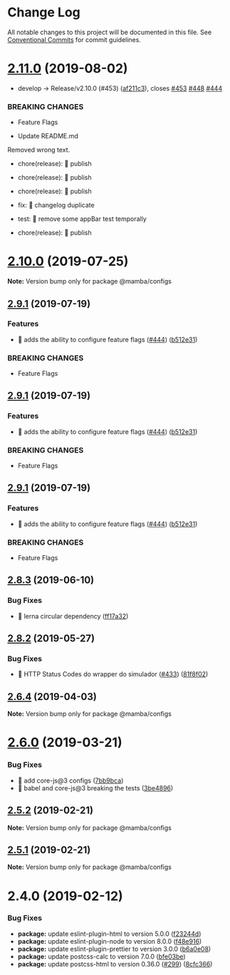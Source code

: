 # Change Log

All notable changes to this project will be documented in this file.
See [Conventional Commits](https://conventionalcommits.org) for commit guidelines.

# [2.11.0](https://github.com/stone-payments/pos-mamba-sdk/compare/v2.9.1...v2.11.0) (2019-08-02)


* develop -> Release/v2.10.0 (#453) ([af211c3](https://github.com/stone-payments/pos-mamba-sdk/commit/af211c3)), closes [#453](https://github.com/stone-payments/pos-mamba-sdk/issues/453) [#448](https://github.com/stone-payments/pos-mamba-sdk/issues/448) [#444](https://github.com/stone-payments/pos-mamba-sdk/issues/444)


### BREAKING CHANGES

* Feature Flags

* Update README.md

Removed wrong text.

* chore(release): :robot: publish

* chore(release): :robot: publish

* chore(release): :robot: publish

* fix: 🐛 changelog duplicate

* test: 💍 remove some appBar test temporally

* chore(release): :robot: publish





# [2.10.0](https://github.com/stone-payments/pos-mamba-sdk/compare/v2.9.1...v2.10.0) (2019-07-25)

**Note:** Version bump only for package @mamba/configs





## [2.9.1](https://github.com/stone-payments/pos-mamba-sdk/compare/v2.8.3...v2.9.1) (2019-07-19)


### Features

* 🎸 adds the ability to configure feature flags ([#444](https://github.com/stone-payments/pos-mamba-sdk/issues/444)) ([b512e31](https://github.com/stone-payments/pos-mamba-sdk/commit/b512e31))


### BREAKING CHANGES

* Feature Flags





## [2.9.1](https://github.com/stone-payments/pos-mamba-sdk/compare/v2.8.3...v2.9.1) (2019-07-19)


### Features

* 🎸 adds the ability to configure feature flags ([#444](https://github.com/stone-payments/pos-mamba-sdk/issues/444)) ([b512e31](https://github.com/stone-payments/pos-mamba-sdk/commit/b512e31))


### BREAKING CHANGES

* Feature Flags





## [2.9.1](https://github.com/stone-payments/pos-mamba-sdk/compare/v2.8.3...v2.9.1) (2019-07-19)


### Features

* 🎸 adds the ability to configure feature flags ([#444](https://github.com/stone-payments/pos-mamba-sdk/issues/444)) ([b512e31](https://github.com/stone-payments/pos-mamba-sdk/commit/b512e31))


### BREAKING CHANGES

* Feature Flags





## [2.8.3](https://github.com/stone-payments/pos-mamba-sdk/compare/v2.8.2...v2.8.3) (2019-06-10)


### Bug Fixes

* 🐛 lerna circular dependency ([ff17a32](https://github.com/stone-payments/pos-mamba-sdk/commit/ff17a32))





## [2.8.2](https://github.com/stone-payments/pos-mamba-sdk/compare/v2.7.2...v2.8.2) (2019-05-27)


### Bug Fixes

* 🐛 HTTP Status Codes do wrapper do simulador ([#433](https://github.com/stone-payments/pos-mamba-sdk/issues/433)) ([81f8f02](https://github.com/stone-payments/pos-mamba-sdk/commit/81f8f02))





## [2.6.4](https://github.com/stone-payments/pos-mamba-sdk/compare/v2.6.3...v2.6.4) (2019-04-03)

**Note:** Version bump only for package @mamba/configs





# [2.6.0](https://github.com/stone-payments/pos-mamba-sdk/compare/v2.5.3...v2.6.0) (2019-03-21)


### Bug Fixes

* 🐛 add core-js@3 configs ([7bb9bca](https://github.com/stone-payments/pos-mamba-sdk/commit/7bb9bca))
* 🐛 babel and core-js@3 breaking the tests ([3be4896](https://github.com/stone-payments/pos-mamba-sdk/commit/3be4896))





## [2.5.2](https://github.com/stone-payments/pos-mamba-sdk/compare/v2.4.1...v2.5.2) (2019-02-21)

**Note:** Version bump only for package @mamba/configs





## [2.5.1](https://github.com/stone-payments/pos-mamba-sdk/compare/v2.4.1...v2.5.1) (2019-02-21)

**Note:** Version bump only for package @mamba/configs





# 2.4.0 (2019-02-12)


### Bug Fixes

* **package:** update eslint-plugin-html to version 5.0.0 ([f23244d](https://github.com/stone-payments/pos-mamba-sdk/commit/f23244d))
* **package:** update eslint-plugin-node to version 8.0.0 ([f48e916](https://github.com/stone-payments/pos-mamba-sdk/commit/f48e916))
* **package:** update eslint-plugin-prettier to version 3.0.0 ([b6a0e08](https://github.com/stone-payments/pos-mamba-sdk/commit/b6a0e08))
* **package:** update postcss-calc to version 7.0.0 ([bfe03be](https://github.com/stone-payments/pos-mamba-sdk/commit/bfe03be))
* **package:** update postcss-html to version 0.36.0 ([#299](https://github.com/stone-payments/pos-mamba-sdk/issues/299)) ([8cfc366](https://github.com/stone-payments/pos-mamba-sdk/commit/8cfc366))
